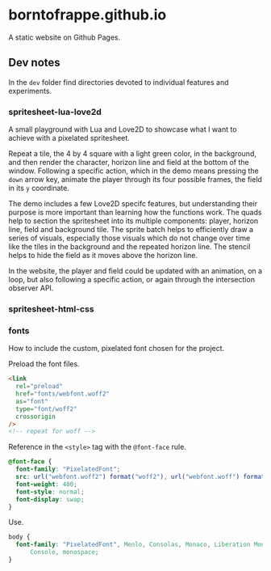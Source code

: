 # borntofrappe.github.io

A static website on Github Pages.

## Dev notes

In the `dev` folder find directories devoted to individual features and experiments.

### spritesheet-lua-love2d

A small playground with Lua and Love2D to showcase what I want to achieve with a pixelated spritesheet.

Repeat a tile, the 4 by 4 square with a light green color, in the background, and then render the character, horizon line and field at the bottom of the window. Following a specific action, which in the demo means pressing the `down` arrow key, animate the player through its four possible frames, the field in its `y` coordinate.

The demo includes a few Love2D specifc features, but understanding their purpose is more important than learning how the functions work. The quads help to section the spritesheet into its multiple components: player, horizon line, field and background tile. The sprite batch helps to efficiently draw a series of visuals, especially those visuals which do not change over time like the tiles in the background and the repeated horizon line. The stencil helps to hide the field as it moves above the horizon line.

In the website, the player and field could be updated with an animation, on a loop, but also following a specific action, or again through the intersection observer API.

### spritesheet-html-css

### fonts

How to include the custom, pixelated font chosen for the project.

Preload the font files.

```html
<link
  rel="preload"
  href="fonts/webfont.woff2"
  as="font"
  type="font/woff2"
  crossorigin
/>
<!-- repeat for woff -->
```

Reference in the `<style>` tag with the `@font-face` rule.

```css
@font-face {
  font-family: "PixelatedFont";
  src: url("webfont.woff2") format("woff2"), url("webfont.woff") format("woff");
  font-weight: 400;
  font-style: normal;
  font-display: swap;
}
```

Use.

```css
body {
  font-family: "PixelatedFont", Menlo, Consolas, Monaco, Liberation Mono, Lucida
      Console, monospace;
}
```

<!--

### spritesheet-html-css

A small playground repeating the exercise with [lua and love2d](#spritesheet-lua-love2d) with HTML and CSS. The animation is introduced as the user scrolls to the footer through the intersection observer API.

The spritesheet is modified to have the character, horizon line and field laid vertically one above the other. The assets share a common width of 64 pixels.

The spritesheet does not include the tile repeated in the background, as I preferred to include the texture with SVG syntax instead.

-->
